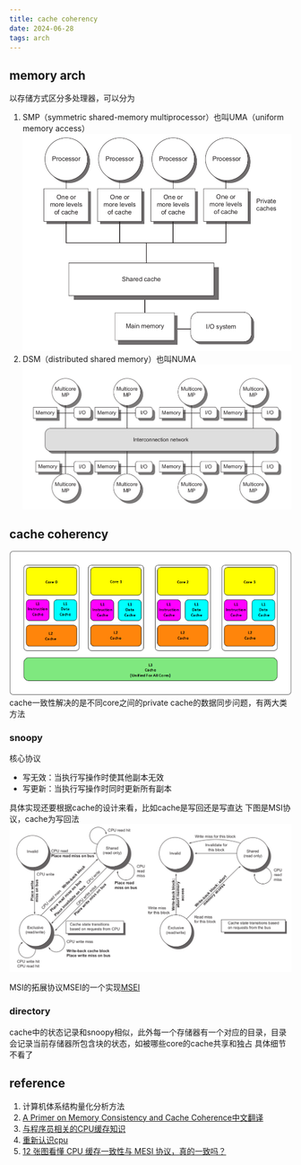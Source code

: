 ```yaml
---
title: cache coherency
date: 2024-06-28
tags: arch
---
```

## memory arch
以存储方式区分多处理器，可以分为
1. SMP（symmetric shared-memory multiprocessor）也叫UMA（uniform memory access）
![](./uma.png)
2. DSM（distributed shared memory）也叫NUMA
![](./numa.png)

## cache coherency
![](./cache.architecture.png)
cache一致性解决的是不同core之间的private cache的数据同步问题，有两大类方法

### snoopy
核心协议
- 写无效：当执行写操作时使其他副本无效
- 写更新：当执行写操作时同时更新所有副本

具体实现还要根据cache的设计来看，比如cache是写回还是写直达
下图是MSI协议，cache为写回法
![](./snoopy.png)

MSI的拓展协议MSEI的一个实现[MSEI](https://www.scss.tcd.ie/Jeremy.Jones/VivioJS/caches/MESI.htm)
### directory
cache中的状态记录和snoopy相似，此外每一个存储器有一个对应的目录，目录会记录当前存储器所包含块的状态，如被哪些core的cache共享和独占
具体细节不看了

## reference
1. 计算机体系结构量化分析方法
2. [A Primer on Memory Consistency and Cache Coherence中文翻译
](https://github.com/kaitoukito/A-Primer-on-Memory-Consistency-and-Cache-Coherence
)
1. [与程序员相关的CPU缓存知识](https://coolshell.cn/articles/20793.html)
2. [重新认识cpu](https://qiankunli.github.io/2020/10/26/cpu.html)
3. [12 张图看懂 CPU 缓存一致性与 MESI 协议，真的一致吗？](https://www.cnblogs.com/pengxurui/p/16899151.html)